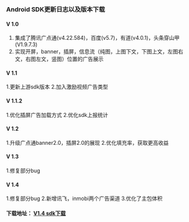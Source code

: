 ###  Android SDK更新日志以及版本下载

#### V 1.0

1. 集成了腾讯广点通(v4.22.584)，百度(v5.7)，有道(v4.0.1)，头条穿山甲(V1.9.7.3)
2. 实现开屏，banner，插屏，信息流（纯图，上图下文，下图上文，左图右文，右图左文，竖图）位置的广告展示

#### V 1.1

1.更新上游sdk版本
2.加入激励视频广告类型

#### V 1.1.2

1.优化插屏广告加载方式
2.优化sdk上报统计

#### V 1.2

1.升级广点通banner2.0，插屏2.0的展现
2.优化填充率，获取更高收益

#### V 1.3

1.修复部分bug

#### V 1.4

1.修复部分bug
2.新增讯飞，inmobi两个广告渠道
3.优化了主包体积

#### 下载地址： [V1.4 sdk下载](https://github.com/tianpengco/tianpeng_SDK_for_Android/releases/download/v1.4/tpadsdk_v1.4.zip)
